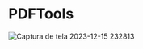 # PDFTools

![Captura de tela 2023-12-15 232813](https://github.com/Rael-developer/PDFTools/assets/122409230/678bc8b9-6f6a-4a7e-a82f-b9180dca3de9)
